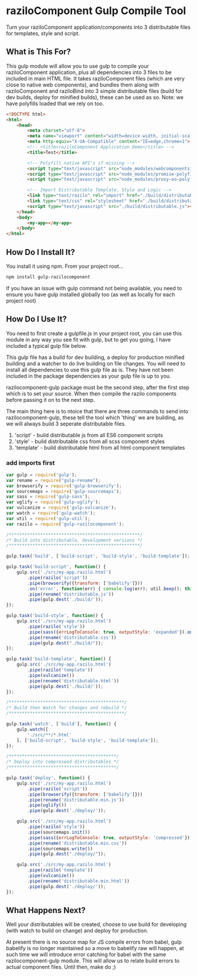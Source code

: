 # raziloComponent Gulp Compile Tool


Turn your raziloComponent application/components into 3 distributable files for templates, style and script.


## What is This For?


This gulp module will allow you to use gulp to compile your raziloComponent application, plus all dependencies into 3 files to be included in main HTML file. It takes raziloComponent files (which are very close to native web components),
and bundles them along with raziloComponent and raziloBind into 3 simple distributable files (build for dev builds, deploy for minified builds), these can be used as so. Note: we have polyfills loaded that we rely on too.


```html
<!DOCTYPE html>
<html>
	<head>
		<meta charset="utf-8">
		<meta name="viewport" content="width=device-width, initial-scale=1">
		<meta http-equiv="X-UA-Compatible" content="IE=edge,chrome=1">
		<!-- <title>raziloComponent Application Demo</title> -->
		<title>Test</title>

		<!-- Polyfill native API's if missing -->
		<script type="text/javascript" src="node_modules/webcomponentsjs/lite.js"></script>
		<script type="text/javascript" src="node_modules/promise-polyfill/promise.min.js"></script>
		<script type="text/javascript" src="node_modules/proxy-oo-polyfill/proxy-oo-polyfill.js"></script>

		<!-- Import Distributable Template, Style and Logic -->
		<link type="text/razilo" rel="import" href="./build/distributable.html">
		<link type="text/css" rel="stylesheet" href="./build/distributable.css">
		<script type="text/javascript" src="./build/distributable.js"></script>
	</head>
    <body>
		<my-app></my-app>
    </body>
</html>
```


## How Do I Install It?


You install it using npm. From your project root...


```bash
npm install gulp-razilocomponent
```


If you have an issue with gulp command not being available, you need to ensure you have gulp installed globally too (as well as locally for each project root)


## How Do I Use It?


You need to first create a gulpfile.js in your project root, you can use this module in any way you see fit with gulp, but to get you going, I have included a typical gulp file below.

This gulp file has a build for dev building, a deploy for production minified building and a watcher to do live building on file changes. You will need to install all dependencies to use this gulp file as is. They have
not been included in the package dependencies as your gulp file is up to you.

razilocomponent-gulp package must be the second step, after the first step which is to set your source. When then compile the razilo components before passing it on to the next step.

The main thing here is to ntoice that there are three commands to send into razilocomponent-gulp, these tell the tool which 'thing' we are building, as we will always build 3 seperate distributable files.

1) 'script' - build distributable js from all ES6 component scripts
2) 'style' - build distributable css from all scss component styles
3) 'template' - build distributable html from all html component templates


### add imports first

```javascript
var gulp = require('gulp');
var rename = require("gulp-rename");
var browserify = require('gulp-browserify');
var sourcemaps = require('gulp-sourcemaps');
var sass = require('gulp-sass');
var uglify = require('gulp-uglify');
var vulcanize = require('gulp-vulcanize');
var watch = require('gulp-watch');
var util = require('gulp-util');
var razilo = require('gulp-razilocomponent');

/**************************************************/
/* Build into distributable, development versions */
/**************************************************/

gulp.task('build', ['build-script', 'build-style', 'build-template']);

gulp.task('build-script', function() {
	gulp.src('./src/my-app.razilo.html')
		.pipe(razilo('script'))
		.pipe(browserify({transform: ['babelify']}))
		.on('error', function(err) { console.log(err); util.beep(); this.emit('end'); })
		.pipe(rename('distributable.js'))
		.pipe(gulp.dest('./build/'));
});

gulp.task('build-style', function() {
	gulp.src('./src/my-app.razilo.html')
		.pipe(razilo('style'))
		.pipe(sass({errLogToConsole: true, outputStyle: 'expanded'}).on('error', sass.logError))
		.pipe(rename('distributable.css'))
		.pipe(gulp.dest("./build/"));
});

gulp.task('build-template', function() {
	gulp.src('./src/my-app.razilo.html')
		.pipe(razilo('template'))
		.pipe(vulcanize())
		.pipe(rename('distributable.html'))
		.pipe(gulp.dest('./build/'));
});

/********************************************/
/* Build then Watch for changes and rebuild */
/********************************************/

gulp.task('watch', ['build'], function() {
	gulp.watch([
		'./src/**/*.html'
	], ['build-script', 'build-style', 'build-template']);
});

/*****************************************/
/* Deploy into compreseed distributables */
/*****************************************/

gulp.task('deploy', function() {
	gulp.src('./src/my-app.razilo.html')
		.pipe(razilo('script'))
		.pipe(browserify({transform: ['babelify']}))
		.pipe(rename('distributable.min.js'))
		.pipe(uglify())
		.pipe(gulp.dest('./deploy/'));

	gulp.src('./src/my-app.razilo.html')
		.pipe(razilo('style'))
		.pipe(sourcemaps.init())
		.pipe(sass({errLogToConsole: true, outputStyle: 'compressed'}).on('error', sass.logError))
		.pipe(rename('distributable.min.css'))
		.pipe(sourcemaps.write())
		.pipe(gulp.dest("./deploy/"));

	gulp.src('./src/my-app.razilo.html')
		.pipe(razilo('template'))
		.pipe(vulcanize())
		.pipe(rename('distributable.min.html'))
		.pipe(gulp.dest('./deploy/'));
});
```


## What Happens Next?


Well your distributables will be created, choose to use build for developing (with watch to build on change) and deploy for production.


At present there is no source map for JS compile errors from babel, gulp babelify is no longer maintained so a move to babelify raw will happen, at such time we will introduce error catching
for babel with the same razilocomponent-gulp module. This will allow us to relate build errors to actual component files. Until then, make do ;)
